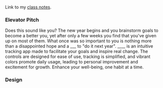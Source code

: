 
Link to my [class notes](https://github.com/kamea99/startup/blob/main/notes.md).

### Elevator Pitch

Does this sound like you? The new year begins and you brainstorm goals to become a better you, yet after only a few weeks you find that you've given up on most of them. What once was so important to you is nothing more than a disappointed hope and a ___ to "do it next year". ____ is an intuitive tracking app made to facilitate your goals and inspire real change. The controls are designed for ease of use, tracking is simplified, and vibrant colors promote daily usage, leading to personal improvement and excitement for growth. Enhance your well-being, one habit at a time. 

### Design

